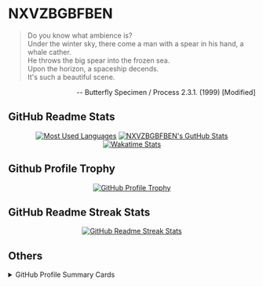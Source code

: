# NXVZBGBFBEN

>Do you know what ambience is?  
>Under the winter sky, there come a man with a spear in his hand, a whale cather.  
>He throws the big spear into the frozen sea.  
>Upon the horizon, a spaceship decends.  
>It's such a beautiful scene.  

<p align="right">-- Butterfly Specimen / Process 2.3.1. (1999) [Modified]</p>

## GitHub Readme Stats

<div align="center">
    <a href="https://github.com/anuraghazra/github-readme-stats"><img alt="Most Used Languages" height="160px" src="https://github-readme-stats.vercel.app/api/top-langs/?username=NXVZBGBFBEN&layout=compact&langs_count=10&theme=onedark&card_width=242"></a>
    <a href="https://github.com/anuraghazra/github-readme-stats"><img alt="NXVZBGBFBEN's GutHub Stats" height="160px" src="https://github-readme-stats.vercel.app/api?username=NXVZBGBFBEN&show_icons=true&count_private=true&include_all_commits=true&theme=onedark"></a><br>
    <a href="https://github.com/anuraghazra/github-readme-stats"><img alt="Wakatime Stats" src="https://github-readme-stats.vercel.app/api/wakatime?username=NXVZBGBFBEN&theme=onedark&layout=compact"></a>
</div>

## Github Profile Trophy

<div align="center">
    <a href="https://github.com/ryo-ma/github-profile-trophy"><img alt="GitHub Profile Trophy" src="https://github-profile-trophy.vercel.app/?username=NXVZBGBFBEN&theme=onedark&margin-w=10"></a>
</div>

## GitHub Readme Streak Stats

<div align="center">
    <a href="https://github.com/DenverCoder1/github-readme-streak-stats"><img alt="GitHub Readme Streak Stats" src="https://github-readme-streak-stats.herokuapp.com?user=NXVZBGBFBEN&theme=onedark"></a>
</div>

## Others

<details>
    <summary>GitHub Profile Summary Cards</summary>
    <div align="center">
        <a href="https://github.com/vn7n24fzkq/github-profile-summary-cards"><img alt="NXVZBGBFBEN (NXVZBGBFBEN)" src="https://raw.githubusercontent.com/NXVZBGBFBEN/NXVZBGBFBEN/main/profile-summary-card-output/monokai/0-profile-details.svg"></a><br>
        <a href="https://github.com/vn7n24fzkq/github-profile-summary-cards"><img alt="Top Languages by Repo" src="https://raw.githubusercontent.com/NXVZBGBFBEN/NXVZBGBFBEN/main/profile-summary-card-output/monokai/1-repos-per-language.svg"></a>
        <a href="https://github.com/vn7n24fzkq/github-profile-summary-cards"><img alt="Top Languages by Commit" src="https://raw.githubusercontent.com/NXVZBGBFBEN/NXVZBGBFBEN/main/profile-summary-card-output/monokai/2-most-commit-language.svg"></a><br>
        <a href="https://github.com/vn7n24fzkq/github-profile-summary-cards"><img alt="Stats" src="https://raw.githubusercontent.com/NXVZBGBFBEN/NXVZBGBFBEN/main/profile-summary-card-output/monokai/3-stats.svg"></a>
        <a href="https://github.com/vn7n24fzkq/github-profile-summary-cards"><img alt="Commits (UTC +0)" src="https://raw.githubusercontent.com/NXVZBGBFBEN/NXVZBGBFBEN/main/profile-summary-card-output/monokai/4-productive-time.svg"></a>
    </div>
</details>